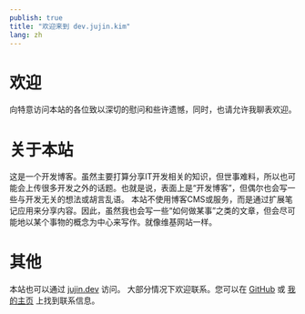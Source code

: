 ```yaml
---
publish: true
title: "欢迎来到 dev.jujin.kim"
lang: zh
---
```


# 欢迎
向特意访问本站的各位致以深切的慰问和些许遗憾，同时，也请允许我聊表欢迎。

# 关于本站
这是一个开发博客。虽然主要打算分享IT开发相关的知识，但世事难料，所以也可能会上传很多开发之外的话题。也就是说，表面上是“开发博客”，但偶尔也会写一些与开发无关的想法或胡言乱语。
本站不使用博客CMS或服务，而是通过扩展笔记应用来分享内容。因此，虽然我也会写一些“如何做某事”之类的文章，但会尽可能地以某个事物的概念为中心来写作。就像维基网站一样。

# 其他
本站也可以通过 [jujin.dev](https://juijn.dev) 访问。
大部分情况下欢迎联系。您可以在 [GitHub](https://github.com/jujinkim) 或 [我的主页](https://jujin.kim) 上找到联系信息。
